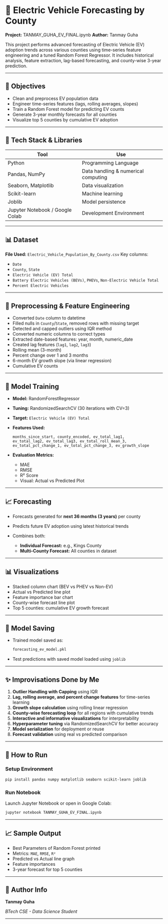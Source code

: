 # 🔋 Electric Vehicle Forecasting by County

**Project:** TANMAY_GUHA_EV_FINAL.ipynb
**Author:** Tanmay Guha

This project performs advanced forecasting of Electric Vehicle (EV) adoption trends across various counties using time-series feature engineering and a tuned Random Forest Regressor. It includes historical analysis, feature extraction, lag-based forecasting, and county-wise 3-year prediction.

---

## 🎯 Objectives

* Clean and preprocess EV population data
* Engineer time-series features (lags, rolling averages, slopes)
* Train a Random Forest model for predicting EV counts
* Generate 3-year monthly forecasts for all counties
* Visualize top 5 counties by cumulative EV adoption

---

## 🧰 Tech Stack & Libraries

| Tool                            | Use                                 |
| ------------------------------- | ----------------------------------- |
| Python                          | Programming Language                |
| Pandas, NumPy                   | Data handling & numerical computing |
| Seaborn, Matplotlib             | Data visualization                  |
| Scikit-learn                    | Machine learning                    |
| Joblib                          | Model persistence                   |
| Jupyter Notebook / Google Colab | Development Environment             |

---

## 📊 Dataset

**File Used:** `Electric_Vehicle_Population_By_County.csv`
Key columns:

* `Date`
* `County`, `State`
* `Electric Vehicle (EV) Total`
* `Battery Electric Vehicles (BEVs)`, `PHEVs`, `Non-Electric Vehicle Total`
* `Percent Electric Vehicles`

---

## 🔧 Preprocessing & Feature Engineering

* Converted `Date` column to datetime
* Filled nulls in `County`/`State`, removed rows with missing target
* Detected and capped outliers using IQR method
* Converted numeric columns to correct types
* Extracted date-based features: year, month, numeric\_date
* Created lag features (`lag1`, `lag2`, `lag3`)
* Rolling mean (3-month)
* Percent change over 1 and 3 months
* 6-month EV growth slope (via linear regression)
* Cumulative EV counts

---

## 🤖 Model Training

* **Model:** RandomForestRegressor

* **Tuning:** RandomizedSearchCV (30 iterations with CV=3)

* **Target:** `Electric Vehicle (EV) Total`

* **Features Used:**

  ```text
  months_since_start, county_encoded, ev_total_lag1,
  ev_total_lag2, ev_total_lag3, ev_total_roll_mean_3,
  ev_total_pct_change_1, ev_total_pct_change_3, ev_growth_slope
  ```

* **Evaluation Metrics:**

  * MAE
  * RMSE
  * R² Score
  * Visual: Actual vs Predicted Plot

---

## 📈 Forecasting

* Forecasts generated for **next 36 months (3 years)** per county
* Predicts future EV adoption using latest historical trends
* Combines both:

  * **Individual Forecast:** e.g., Kings County
  * **Multi-County Forecast:** All counties in dataset

---

## 📊 Visualizations

* Stacked column chart (BEV vs PHEV vs Non-EV)
* Actual vs Predicted line plot
* Feature importance bar chart
* County-wise forecast line plot
* Top 5 counties: cumulative EV growth forecast

---

## 💾 Model Saving

* Trained model saved as:

  ```bash
  forecasting_ev_model.pkl
  ```
* Test predictions with saved model loaded using `joblib`

---

## ✨ Improvisations Done by Me

1. **Outlier Handling with Capping** using IQR
2. **Lag, rolling average, and percent change features** for time-series learning
3. **Growth slope calculation** using rolling linear regression
4. **County-wise forecasting loop** for all regions with cumulative trends
5. **Interactive and informative visualizations** for interpretability
6. **Hyperparameter tuning** via RandomizedSearchCV for better accuracy
7. **Model serialization** for deployment or reuse
8. **Forecast validation** using real vs predicted comparison

---

## 📂 How to Run

### Setup Environment

```bash
pip install pandas numpy matplotlib seaborn scikit-learn joblib
```

### Run Notebook

Launch Jupyter Notebook or open in Google Colab:

```bash
jupyter notebook TANMAY_GUHA_EV_FINAL.ipynb
```

---

## 📈 Sample Output

* Best Parameters of Random Forest printed
* Metrics: `MAE`, `RMSE`, `R²`
* Predicted vs Actual line graph
* Feature importances
* 3-year forecast for top 5 counties

---

## 📇 Author Info

**Tanmay Guha**

*BTech CSE - Data Science Student*

---
